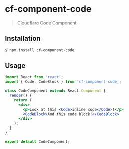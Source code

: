 # cf-component-code

> Cloudflare Code Component

## Installation

```sh
$ npm install cf-component-code
```

## Usage

```jsx
import React from 'react';
import { Code, CodeBlock } from 'cf-component-code';

class CodeComponent extends React.Component {
  render() {
    return (
      <div>
        <p>Look at this <Code>inline code</Code>!</p>
        <CodeBlock>And this code block!</CodeBlock>
      </div>
    );
  }
}

export default CodeComponent;
```
